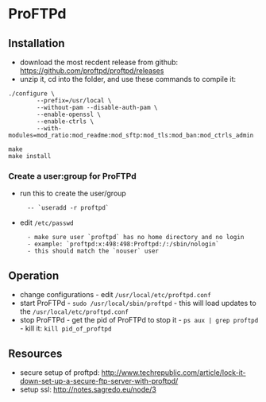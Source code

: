 ProFTPd
=======

Installation
------------
- download the most recdent release from github: https://github.com/proftpd/proftpd/releases
- unzip it, cd into the folder, and use these commands to compile it:

```
./configure \
        --prefix=/usr/local \
        --without-pam --disable-auth-pam \
        --enable-openssl \
        --enable-ctrls \
        --with-modules=mod_ratio:mod_readme:mod_sftp:mod_tls:mod_ban:mod_ctrls_admin

make
make install
```

### Create a user:group for ProFTPd
- run this to create the user/group

        -- `useradd -r proftpd`
- edit `/etc/passwd`

        - make sure user `proftpd` has no home directory and no login
        - example: `proftpd:x:498:498:Proftpd:/:/sbin/nologin`
        - this should match the `nouser` user

Operation
---------
- change configurations
        - edit `/usr/local/etc/proftpd.conf`
- start ProFTPd
        - `sudo /usr/local/sbin/proftpd`
        - this will load updates to the `/usr/local/etc/proftpd.conf`
- stop ProFTPd
        - get the pid of ProFTPd to stop it
        - `ps aux | grep proftpd`
        - kill it: `kill pid_of_proftpd`

Resources
---------
- secure setup of proftpd: http://www.techrepublic.com/article/lock-it-down-set-up-a-secure-ftp-server-with-proftpd/
- setup ssl: http://notes.sagredo.eu/node/3
